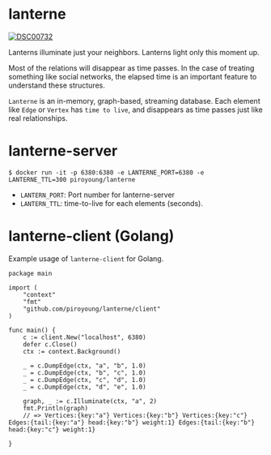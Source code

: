 # lanterne

[
![DSC00732](https://user-images.githubusercontent.com/6128022/116864177-6824e700-ac42-11eb-8475-c2d06d1761c6.jpg)
](url)

Lanterns illuminate just your neighbors. Lanterns light only this moment up.

Most of the relations will disappear as time passes. In the case of treating something like social networks, the elapsed
time is an important feature to understand these structures.

`Lanterne` is an in-memory, graph-based, streaming database. Each element like `Edge` or `Vertex` has `time to live`,
and disappears as time passes just like real relationships.

# lanterne-server

```
$ docker run -it -p 6380:6380 -e LANTERNE_PORT=6380 -e LANTERNE_TTL=300 piroyoung/lanterne
```

* `LANTERN_PORT`: Port number for lanterne-server
* `LANTERN_TTL`: time-to-live for each elements (seconds).

# lanterne-client (Golang)

Example usage of `lanterne-client` for Golang.

```golang
package main

import (
	"context"
	"fmt"
	"github.com/piroyoung/lanterne/client"
)

func main() {
	c := client.New("localhost", 6380)
	defer c.Close()
	ctx := context.Background()

	_ = c.DumpEdge(ctx, "a", "b", 1.0)
	_ = c.DumpEdge(ctx, "b", "c", 1.0)
	_ = c.DumpEdge(ctx, "c", "d", 1.0)
	_ = c.DumpEdge(ctx, "d", "e", 1.0)

	graph, _ := c.Illuminate(ctx, "a", 2)
	fmt.Println(graph)
	// => Vertices:{key:"a"} Vertices:{key:"b"} Vertices:{key:"c"} Edges:{tail:{key:"a"} head:{key:"b"} weight:1} Edges:{tail:{key:"b"} head:{key:"c"} weight:1}

}
```
